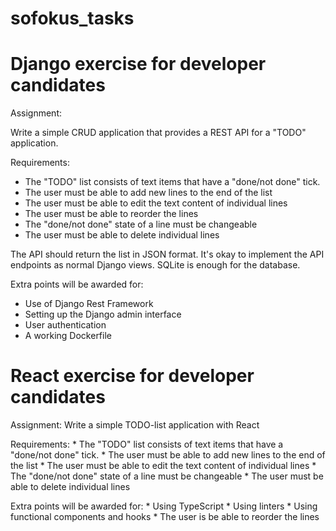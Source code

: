 # sofokus_tasks
# Django exercise for developer candidates

Assignment:

Write a simple CRUD application that provides a REST API for a "TODO" application.

Requirements:

* The "TODO" list consists of text items that have a "done/not done" tick.
* The user must be able to add new lines to the end of the list
* The user must be able to edit the text content of individual lines
* The user must be able to reorder the lines
* The "done/not done" state of a line must be changeable
* The user must be able to delete individual lines

The API should return the list in JSON format. It's okay to implement the API endpoints as normal Django views. SQLite is enough for the database.

Extra points will be awarded for:

* Use of Django Rest Framework
* Setting up the Django admin interface
* User authentication
* A working Dockerfile

# React exercise for developer candidates
Assignment:
Write a simple TODO-list application with React

Requirements:
    * The "TODO" list consists of text items that have a "done/not done" tick.
    * The user must be able to add new lines to the end of the list
    * The user must be able to edit the text content of individual lines
    * The "done/not done" state of a line must be changeable
    * The user must be able to delete individual lines

Extra points will be awarded for:
    * Using TypeScript
    * Using linters
    * Using functional components and hooks
    * The user is be able to reorder the lines

